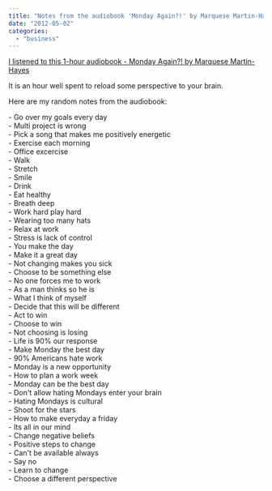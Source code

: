 ```yaml
---
title: "Notes from the audiobook 'Monday Again?!' by Marquese Martin-Hayes"
date: "2012-05-02"
categories: 
  - "business"
---
```


  

[I listened to this 1-hour audiobook - Monday Again?! by Marquese Martin-Hayes](http://www.learnoutloud.com/Free-Audio-Video/Self-Development/Mind-and-Body/Monday-Again!/31530)

It is an hour well spent to reload some perspective to your brain.

Here are my random notes from the audiobook:

  

\- Go over my goals every day  
\- Multi project is wrong  
\- Pick a song that makes me positively energetic  
\- Exercise each morning  
\- Office excercise  
\- Walk  
\- Stretch  
\- Smile  
\- Drink  
\- Eat healthy  
\- Breath deep  
\- Work hard play hard  
\- Wearing too many hats  
\- Relax at work  
\- Stress is lack of control  
\- You make the day  
\- Make it a great day  
\- Not changing makes you sick  
\- Choose to be something else  
\- No one forces me to work  
\- As a man thinks so he is  
\- What I think of myself  
\- Decide that this will be different  
\- Act to win  
\- Choose to win  
\- Not choosing is losing  
\- Life is 90% our response  
\- Make Monday the best day  
\- 90% Americans hate work  
\- Monday is a new opportunity  
\- How to plan a work week  
\- Monday can be the best day  
\- Don't allow hating Mondays enter your brain  
\- Hating Mondays is cultural  
\- Shoot for the stars  
\- How to make everyday a friday  
\- Its all in our mind  
\- Change negative beliefs  
\- Positive steps to change  
\- Can't be available always  
\- Say no  
\- Learn to change  
\- Choose a different perspective
